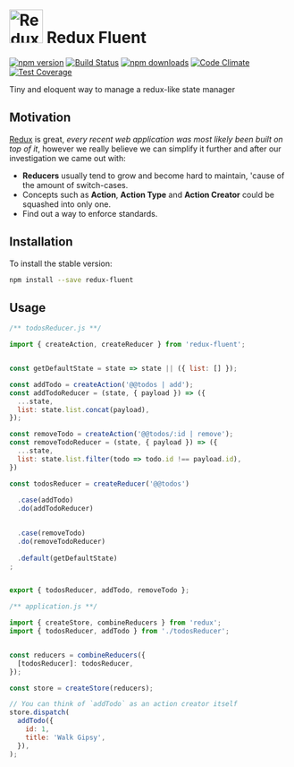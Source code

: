 # <a href='https://github.com/Code-Y/redux-fluent'><img src='https://raw.githubusercontent.com/Code-Y/redux-fluent/master/redux-fluent-logo.png' height='60' alt='Redux Fluent Logo' aria-label='https://github.com/Code-Y/redux-fluent' /></a> Redux Fluent
[![npm version](https://img.shields.io/npm/v/redux-fluent.svg)](https://www.npmjs.com/package/redux-fluent)
[![Build Status](https://travis-ci.org/Code-Y/redux-fluent.svg?branch=master)](https://travis-ci.org/Code-Y/redux-fluent)
[![npm downloads](https://img.shields.io/npm/dm/redux-fluent.svg)](https://www.npmjs.com/package/redux-fluent)
[![Code Climate](https://codeclimate.com/github/Code-Y/redux-fluent/badges/gpa.svg)](https://codeclimate.com/github/Code-Y/redux-fluent)
[![Test Coverage](https://api.codeclimate.com/v1/badges/02e8b0d9ba383c19ae50/test_coverage)](https://codeclimate.com/github/Code-Y/redux-fluent/test_coverage)

Tiny and eloquent way to manage a redux-like state manager


## Motivation

[Redux](https://redux.js.org/) is great, *every recent web application was most likely been built on top of it*, however we really believe we can simplify it further and after our investigation we came out with:

 - **Reducers** usually tend to grow and become hard to maintain, 'cause of the amount of switch-cases.
 - Concepts such as **Action**, **Action Type** and **Action Creator** could be squashed into only one.
 - Find out a way to enforce standards.

## Installation

To install the stable version:

```bash
npm install --save redux-fluent
```

## Usage

```javascript
/** todosReducer.js **/

import { createAction, createReducer } from 'redux-fluent';


const getDefaultState = state => state || ({ list: [] });

const addTodo = createAction('@@todos | add');
const addTodoReducer = (state, { payload }) => ({ 
  ...state, 
  list: state.list.concat(payload),
});

const removeTodo = createAction('@@todos/:id | remove');
const removeTodoReducer = (state, { payload }) => ({
  ...state, 
  list: state.list.filter(todo => todo.id !== payload.id),
})

const todosReducer = createReducer('@@todos')
  
  .case(addTodo)
  .do(addTodoReducer)

  
  .case(removeTodo)
  .do(removeTodoReducer)
  
  .default(getDefaultState)
;


export { todosReducer, addTodo, removeTodo };

```

```javascript
/** application.js **/

import { createStore, combineReducers } from 'redux';
import { todosReducer, addTodo } from './todosReducer';


const reducers = combineReducers({
  [todosReducer]: todosReducer,
});

const store = createStore(reducers);

// You can think of `addTodo` as an action creator itself
store.dispatch(
  addTodo({
    id: 1,
    title: 'Walk Gipsy',
  }),
);
```
